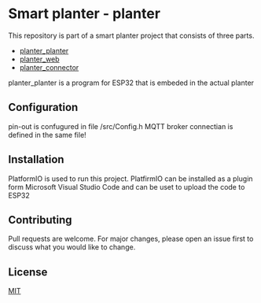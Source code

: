 # Smart planter - planter

This repository is part of a smart planter project that consists of three parts.
 - [planter_planter](https://github.com/hluj00/planter_planter)
 - [planter_web](https://github.com/hluj00/planter_web)
 - [planter_connector](https://github.com/hluj00/planter_connector)

planter_planter is a program for ESP32 that is embeded in the actual planter

## Configuration
pin-out is confugured in file /src/Config.h
MQTT broker connectian is defined in the same file!

## Installation

PlatformIO is used to run this project.
PlatfirmIO can be installed as a plugin form Microsoft Visual Studio Code and can be uset to upload the code to ESP32

## Contributing
Pull requests are welcome. For major changes, please open an issue first to discuss what you would like to change.

## License
[MIT](https://choosealicense.com/licenses/mit/)